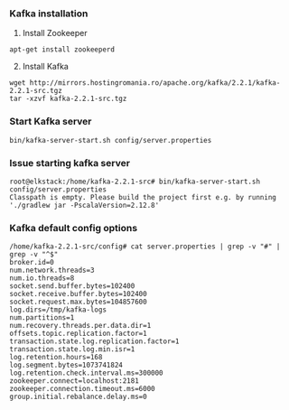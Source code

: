 

### Kafka installation

1) Install Zookeeper

```
apt-get install zookeeperd
```

2) Install Kafka

```
wget http://mirrors.hostingromania.ro/apache.org/kafka/2.2.1/kafka-2.2.1-src.tgz
tar -xzvf kafka-2.2.1-src.tgz
```

### Start Kafka server

```
bin/kafka-server-start.sh config/server.properties
```

### Issue starting kafka server

```
root@elkstack:/home/kafka-2.2.1-src# bin/kafka-server-start.sh config/server.properties 
Classpath is empty. Please build the project first e.g. by running './gradlew jar -PscalaVersion=2.12.8'
```


### Kafka default config options

```
/home/kafka-2.2.1-src/config# cat server.properties | grep -v "#" | grep -v "^$"
broker.id=0
num.network.threads=3
num.io.threads=8
socket.send.buffer.bytes=102400
socket.receive.buffer.bytes=102400
socket.request.max.bytes=104857600
log.dirs=/tmp/kafka-logs
num.partitions=1
num.recovery.threads.per.data.dir=1
offsets.topic.replication.factor=1
transaction.state.log.replication.factor=1
transaction.state.log.min.isr=1
log.retention.hours=168
log.segment.bytes=1073741824
log.retention.check.interval.ms=300000
zookeeper.connect=localhost:2181
zookeeper.connection.timeout.ms=6000
group.initial.rebalance.delay.ms=0
```
